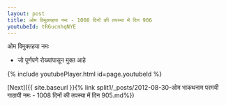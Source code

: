```yaml
---
layout: post
title: ओम विमुक्तहया नमः - 1008 दिनों की तपस्या में दिन 906
youtubeId: tR6ucnhqNYE
---
```

 
 
 ओम विमुक्तहया नमः  
 
 -  जो पूर्णपणे रोख्यांपासून मुक्त आहे 
 
  
 
  
 
 
 
 
 
 


{% include youtubePlayer.html id=page.youtubeId %}
 
[Next]({{ site.baseurl }}{% link  split1/_posts/2012-08-30-ओम भाकथनाम परमयी गाठायी नमः - 1008 दिनों की तपस्या में दिन 905.md%})
 
